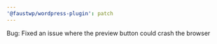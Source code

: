 ```yaml
---
'@faustwp/wordpress-plugin': patch
---
```


Bug: Fixed an issue where the preview button could crash the browser
